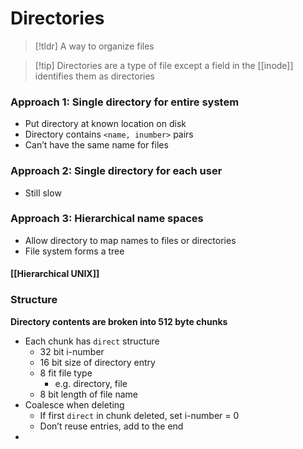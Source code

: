 # Directories

> [!tldr] A way to organize files


> [!tip] Directories are a type of file except a field in the [[inode]] identifies them as directories

### Approach 1: Single directory for entire system
* Put directory at known location on disk
* Directory contains `<name, inumber>` pairs
* Can’t have the same name for files
### Approach 2: Single directory for each user
* Still slow
### Approach 3: Hierarchical name spaces
* Allow directory to map names to files or directories
* File system forms a tree
#### [[Hierarchical UNIX]]

### Structure
**Directory contents are broken into 512 byte chunks**
* Each chunk has `direct` structure
	* 32 bit i-number
	* 16 bit size of directory entry
	* 8 fit file type
		* e.g. directory, file
	* 8 bit length of file name
* Coalesce when deleting
	* If first `direct` in chunk deleted, set i-number = 0
	* Don’t reuse entries, add to the end
* 